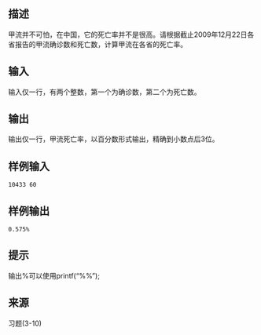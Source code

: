 ## 描述


甲流并不可怕，在中国，它的死亡率并不是很高。请根据截止2009年12月22日各省报告的甲流确诊数和死亡数，计算甲流在各省的死亡率。

## 输入


输入仅一行，有两个整数，第一个为确诊数，第二个为死亡数。

## 输出


输出仅一行，甲流死亡率，以百分数形式输出，精确到小数点后3位。

## 样例输入


```
10433 60
```


## 样例输出


```
0.575%
```


## 提示


输出%可以使用printf(“%%”);

## 来源


习题(3-10)

